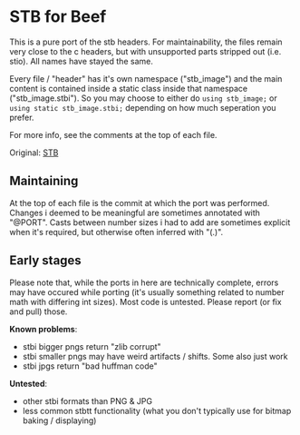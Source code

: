 # STB for Beef
This is a pure port of the stb headers. For maintainability, the files remain very close to the c headers, but with unsupported parts stripped out (i.e. stio). All names have stayed the same.

Every file / "header" has it's own namespace ("stb_image") and the main content is contained inside a static class inside that namespace ("stb_image.stbi"). So you may choose to either do ``using stb_image;`` or ``using static stb_image.stbi;`` depending on how much seperation you prefer.

For more info, see the comments at the top of each file.

Original: [STB](https://github.com/nothings/stb)

## Maintaining
At the top of each file is the commit at which the port was performed.
Changes i deemed to be meaningful are sometimes annotated with "@PORT". Casts between number sizes i had to add are sometimes explicit when it's required, but otherwise often inferred with "(.)".

## Early stages
Please note that, while the ports in here are technically complete, errors may have occured while porting (it's usually something related to number math with differing int sizes). Most code is untested. Please report (or fix and pull) those.

**Known problems**:
- stbi bigger pngs return "zlib corrupt"
- stbi smaller pngs may have weird artifacts / shifts. Some also just work
- stbi jpgs return "bad huffman code"

**Untested**:
- other stbi formats than PNG & JPG
- less common stbtt functionality (what you don't typically use for bitmap baking / displaying)
